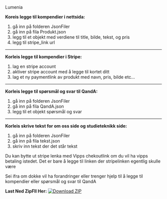 Lumenia

**Koreis legge til kompendier i nettsida:**

1. gå inn på folderen JsonFiler
2. gå inn på fila Produkt.json
3. legg til et objekt med verdiene til title, bilde, tekst, og pris
4. legg til stripe_link url

---

**Korleis legge til kompendier i Stripe:**

1. lag en stripe account
2. aktiver stripe account med å legge til kortet ditt
3. lag et ny paymentlink av produkt med navn, pris, bilde etc...

---

**Korleis legge til spørsmål og svar til QandA:**

1. gå inn på folderen JsonFiler
2. gå inn på fila QandA.json
3. legg til et objekt spørsmål og svar

---

**Korleis skrive tekst for om oss side og studieteknikk side:**

1. gå inn på folderen JsonFiler
2. gå inn på fila tekst.json
3. skriv inn tekst der det står tekst

Du kan bytte ut stripe lenka med Vipps chekoutlink om du vil ha vipps betaling istedet. Det er bare å legge til linken der stripelinken egentlig skulle være

Sei ifra om dokke vil ha forandringer eller trenger hjelp til å legge til kompendier eller spørsmål og svar til QandA

**Last Ned ZipFIl Her:**
[![Download ZIP](https://img.shields.io/badge/Download-ZIP-green)](https://github.com/JonW08/Lumenia/archive/refs/heads/main.zip)



